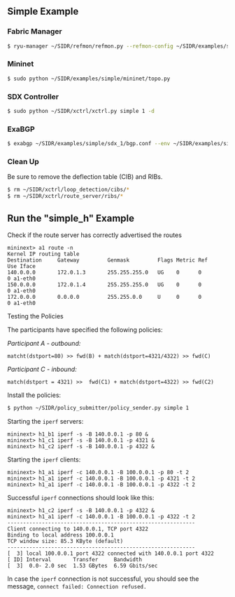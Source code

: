 ## Simple Example

### Fabric Manager 

```bash
$ ryu-manager ~/SIDR/refmon/refmon.py --refmon-config ~/SIDR/examples/simple/global.cfg --refmon-instance 1 --ofp-tcp-listen-port 6633 --wsapi-port 2101
```

### Mininet
 
```bash
$ sudo python ~/SIDR/examples/simple/mininet/topo.py
```

### SDX Controller

```bash
$ sudo python ~/SIDR/xctrl/xctrl.py simple 1 -d
```

### ExaBGP

```bash
$ exabgp ~/SIDR/examples/simple/sdx_1/bgp.conf --env ~/SIDR/examples/simple/sdx_1/exabgp.env
```

### Clean Up

Be sure to remove the deflection table (CIB) and RIBs.

```bash
$ rm ~/SIDR/xctrl/loop_detection/cibs/*
$ rm ~/SIDR/xctrl/route_server/ribs/*
```

    
## Run the "simple_h" Example
Check if the route server has correctly advertised the routes  

    mininext> a1 route -n  
    Kernel IP routing table  
    Destination     Gateway         Genmask         Flags Metric Ref    Use Iface  
    140.0.0.0       172.0.1.3       255.255.255.0   UG    0      0        0 a1-eth0  
    150.0.0.0       172.0.1.4       255.255.255.0   UG    0      0        0 a1-eth0  
    172.0.0.0       0.0.0.0         255.255.0.0     U     0      0        0 a1-eth0  

Testing the Policies

The participants have specified the following policies:  

_Participant A - outbound:_

    matcht(dstport=80) >> fwd(B) + match(dstport=4321/4322) >> fwd(C)

_Participant C - inbound:_

    match(dstport = 4321) >>  fwd(C1) + match(dstport=4322) >> fwd(C2)
	
Install the policies:

```bash
$ python ~/SIDR/policy_submitter/policy_sender.py simple 1
```
	

Starting the  `iperf` servers:  

    mininext> h1_b1 iperf -s -B 140.0.0.1 -p 80 &  
    mininext> h1_c1 iperf -s -B 140.0.0.1 -p 4321 &  
    mininext> h1_c2 iperf -s -B 140.0.0.1 -p 4322 &  

Starting the  `iperf` clients:  

    mininext> h1_a1 iperf -c 140.0.0.1 -B 100.0.0.1 -p 80 -t 2  
    mininext> h1_a1 iperf -c 140.0.0.1 -B 100.0.0.1 -p 4321 -t 2  
    mininext> h1_a1 iperf -c 140.0.0.1 -B 100.0.0.1 -p 4322 -t 2  

Successful `iperf` connections should look like this:  

    mininext> h1_c2 iperf -s -B 140.0.0.1 -p 4322 &  
    mininext> h1_a1 iperf -c 140.0.0.1 -B 100.0.0.1 -p 4322 -t 2  
    ------------------------------------------------------------  
    Client connecting to 140.0.0.1, TCP port 4322  
    Binding to local address 100.0.0.1  
    TCP window size: 85.3 KByte (default)  
    ------------------------------------------------------------  
    [  3] local 100.0.0.1 port 4322 connected with 140.0.0.1 port 4322  
    [ ID] Interval       Transfer     Bandwidth  
    [  3]  0.0- 2.0 sec  1.53 GBytes  6.59 Gbits/sec  

In case the `iperf` connection is not successful, you should see the message, `connect failed: Connection refused.`
